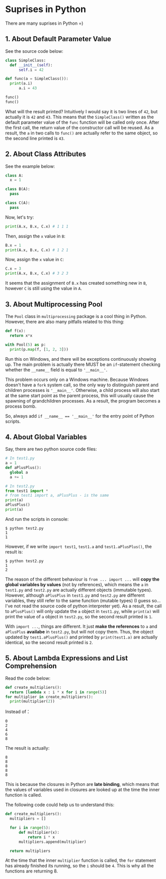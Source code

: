 # Suprises in Python

There are many suprises in Python =)

## 1. About Default Parameter Value

See the source code below:

  ```python
class SimpleClass:
    def __init__(self):
        self.i = 42

def func(a = SimpleClass()):
    print(a.i)
        a.i = 43

func()
func()
  ```

What will the result printed? Intuitively I would say it is two lines of `42`, but actually it is `42` and `43`. This means that the `SimpleClass()` written as the default parameter value of the `func` function will be called only once. After the first call, the return value of the constructor call will be reused. As a result, the `a` in two calls to `func()` are actually refer to the same object, so the second line printed is `43`.

## 2. About Class Attributes

See the example below:

  ```python
class A:
    x = 1

class B(A):
    pass

class C(A):
    pass
  ```

Now, let's try:

  ```python
print(A.x, B.x, C.x) # 1 1 1
  ```

Then, assign the `x` value in `B`:

  ```python
B.x = 1
print(A.x, B.x, C.x) # 1 2 1
  ```

Now, assign the `x` value in `C`:

  ```python
C.x = 3
print(A.x, B.x, C.x) # 3 2 3
  ```

It seems that the assignment of `B.x` has created something new in `B`, however `C` is still using the value in `A`.

## 3. About Multiprocessing Pool

The `Pool` class in `multiprocessing` package is a cool thing in Python. However, there are also many pitfalls related to this thing:

  ```python
def f(x):
    return x*x

with Pool(5) as p:
    print(p.map(f, [1, 2, 3]))
  ```

Run this on Windows, and there will be exceptions continuously showing up. The main problem is actually there MUST be an `if`-statement checking whether the `__name__` field is equal to `'__main__'`.

This problem occurs only on a Windows machine. Because Windows doesn't have a `fork` system call, so the only way to distinguish parent and children processes is `'__main__'`. Otherwise, a child process will also start at the same start point as the parent process, this will usually cause the spawning of grandchildren processes. As a result, the program becomes a process bomb.

So, always add `if __name__ == '__main__'` for the entry point of Python scripts.

## 4. About Global Variables

Say, there are two python source code files:

  ```python
# In test1.py
a = 1
def aPlusPlus():
    global a
    a += 1
  ```

  ```python
# In test2.py
from test1 import *
# from test1 import a, aPlusPlus - is the same
print(a)
aPlusPlus()
print(a)
  ```

And run the scripts in console:

  ```console
$ python test2.py
1
1
  ```

However, if we write `import test1`, `test1.a` and `test1.aPlusPlus()`, the result is:

  ```console
$ python test2.py
1
2
  ```

The reason of the different behaviour is `from ... import ...` will __copy the global variables by values__ (not by references), which means the `a` in `test1.py` and `test2.py` are actually different objects (immutable types). However, although `aPlusPlus` in `test1.py` and `test2.py` are different variables, they still refer to the same function (mutable types) (I guess so... I've not read the source code of python interpreter yet). As a result, the call to `aPlusPlus()` will only update the `a` object in `test1.py`, while `print(a)` will print the value of `a` object in `test2.py`, so the second result printed is `1`.

With `import ...`, things are different. It just __make the references__ to `a` and `aPlusPlus` __availabe__ in `test2.py`, but will not copy them. Thus, the object updated by `test1.aPlusPlus()` and printed by `print(test1.a)` are actually identical, so the second result printed is `2`.

## 5. About Lambda Expressions and List Comprehension

Read the code below:

  ```python
def create_multipliers():
    return [lambda x : i * x for i in range(5)]
for multiplier in create_multipliers():
    print(multiplier(2))
  ```

Instead of：

  ```text
0
2
4
6
8
  ```

The result is actually:

  ```text
8
8
8
8
8
  ```

This is because the closures in Python are __late binding__, which means that the values of variables used in closures are looked up at the time the inner function is called.

The following code could help us to understand this:

  ```python
def create_multipliers():
    multipliers = []

    for i in range(5):
        def multiplier(x):
            return i * x
        multipliers.append(multiplier)

    return multipliers
  ```

At the time that the inner `multiplier` function is called, the `for` statement has already finished its running, so the `i` should be `4`. This is why all the functions are returning 8.

